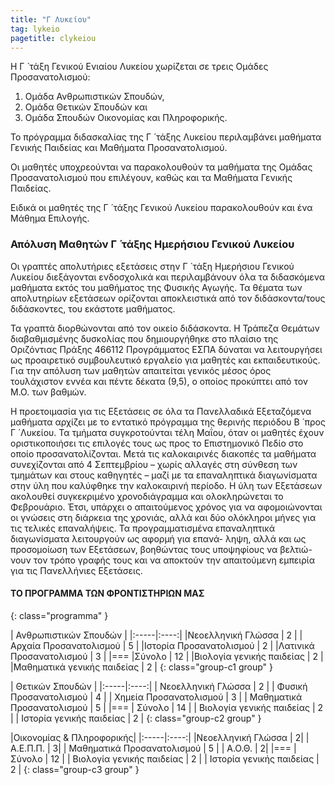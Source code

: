 ```yaml
---
title: "Γ Λυκείου"
tag: lykeio
pagetitle: clykeiou
---
```


Η Γ ́ τάξη Γενικού Ενιαίου Λυκείου χωρίζεται σε τρεις Ομάδες Προσανατολισμού:

 1. Ομάδα Ανθρωπιστικών Σπουδών,
 2. Ομάδα Θετικών Σπουδών και
 3. Ομάδα Σπουδών Οικονομίας και Πληροφορικής.

Το πρόγραμμα διδασκαλίας της Γ ́ τάξης Λυκείου περιλαμβάνει μαθήματα Γενικής Παιδείας και Μαθήματα
Προσανατολισμού.

Οι μαθητές υποχρεούνται να παρακολουθούν τα μαθήματα της Ομάδας Προσανατολισμού που επιλέγουν,
καθώς και τα Μαθήματα Γενικής Παιδείας.

Ειδικά οι μαθητές της Γ ́ τάξης Γενικού Λυκείου παρακολουθούν και ένα Μάθημα Επιλογής.

### Απόλυση Μαθητών Γ ́ τάξης Ημερήσιου Γενικού Λυκείου

Οι γραπτές απολυτήριες εξετάσεις στην Γ ́ τάξη Ημερήσιου Γενικού Λυκείου διεξάγονται ενδοσχολικά και
περιλαμβάνουν όλα τα διδασκόμενα μαθήματα εκτός του μαθήματος της Φυσικής Αγωγής.
Τα θέματα των απολυτηρίων εξετάσεων ορίζονται αποκλειστικά από τον διδάσκοντα/τους διδάσκοντες, του
εκάστοτε μαθήματος.

Τα γραπτά διορθώνονται από τον οικείο διδάσκοντα.
Η Τράπεζα Θεμάτων διαβαθμισμένης δυσκολίας που δημιουργήθηκε στο πλαίσιο της Οριζόντιας Πράξης
466112 Προγράμματος ΕΣΠΑ δύναται να λειτουργήσει ως προαιρετικό συμβουλευτικό εργαλείο για μαθητές
και εκπαιδευτικούς.
Για την απόλυση των μαθητών απαιτείται γενικός μέσος όρος τουλάχιστον εννέα και πέντε δέκατα (9,5), ο
οποίος προκύπτει από τον Μ.Ο. των βαθμών.

Η προετοιμασία για τις Εξετάσεις σε όλα τα Πανελλαδικά Εξεταζόμενα μαθήματα αρχίζει με
το εντατικό πρόγραμμα της θερινής περιόδου Β ́ προς Γ ́ Λυκείου.
Τα τμήματα συγκροτούνται τέλη Μαΐου, όταν οι μαθητές έχουν οριστικοποιήσει τις επιλογές τους ως προς
το Επιστημονικό Πεδίο στο οποίο προσανατολίζονται.
Μετά τις καλοκαιρινές διακοπές τα μαθήματα συνεχίζονται από 4 Σεπτεμβρίου
– χωρίς αλλαγές στη σύνθεση των τμημάτων και στους καθηγητές – μαζί με τα επαναληπτικά διαγωνίσματα
στην ύλη που καλύφθηκε την καλοκαιρινή περίοδο.
Η ύλη των Εξετάσεων ακολουθεί συγκεκριμένο χρονοδιάγραμμα και ολοκληρώνεται το Φεβρουάριο.
Έτσι, υπάρχει ο απαιτούμενος χρόνος για να αφομοιώνονται οι γνώσεις στη
διάρκεια της χρονιάς, αλλά και δύο ολόκληροι μήνες για τις τελικές επαναλήψεις.
Τα προγραμματισμένα επαναληπτικά διαγωνίσματα λειτουργούν ως αφορμή για επανά-
ληψη, αλλά και ως προσομοίωση των Εξετάσεων, βοηθώντας τους υποψηφίους να βελτιώ-
νουν τον τρόπο γραφής τους και να αποκτούν την απαιτούμενη εμπειρία για τις
Πανελλήνιες Εξετάσεις.

#### ΤΟ ΠΡΟΓΡΑΜΜΑ ΤΩΝ ΦΡΟΝΤΙΣΤΗΡΙΩΝ ΜΑΣ
{: class="programma" }

| Ανθρωπιστικών Σπουδών | 
|:-----|:----:|
|Νεοελληνική Γλώσσα | 2 |
|Αρχαία Προσανατολισμού | 5 |
|Ιστορία Προσανατολισμού | 2 |
|Λατινικά Προσανατολισμού | 3 | 
|===
|Σύνολο | 12 | 
|Βιολογία γενικής παιδείας  | 2 | 
|Μαθηματικά γενικής παιδείας  | 2 | 
{: class="group-c1 group" }

| Θετικών Σπουδών | 
|:-----|:----:|
| Νεοελληνική Γλώσσα | 2 |
| Φυσική Προσανατολισμού | 4 | 
| Χημεία Προσανατολισμού | 3 |
| Μαθηματικά Προσανατολισμού | 5  |
|===
| Σύνολο | 14 | 
| Βιολογία γενικής παιδείας | 2 | 
| Ιστορία γενικής παιδείας | 2 |
{: class="group-c2 group" }

|Οικονομίας & Πληροφορικής|
|:-----|:----:|
|Νεοελληνική Γλώσσα | 2|
| Α.Ε.Π.Π. | 3|
| Μαθηματικά Προσανατολισμού | 5 |
| Α.Ο.Θ. | 2|
|===
| Σύνολο | 12 |
| Βιολογία γενικής παιδείας  | 2 |
| Ιστορία γενικής παιδείας  | 2 |
{: class="group-c3 group" }